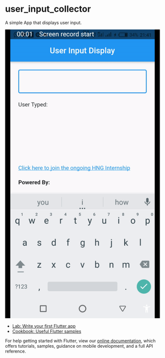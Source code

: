 # user_input_collector

A simple App that displays user input.

![alt-text](https://github.com/eazypizzy/user_input_display/blob/main/app_gif.gif)

- [Lab: Write your first Flutter app](https://flutter.dev/docs/get-started/codelab)
- [Cookbook: Useful Flutter samples](https://flutter.dev/docs/cookbook)

For help getting started with Flutter, view our
[online documentation](https://flutter.dev/docs), which offers tutorials,
samples, guidance on mobile development, and a full API reference.
